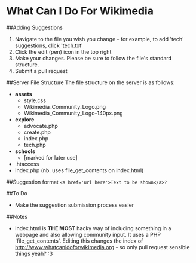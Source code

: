 # What Can I Do For Wikimedia

##Adding Suggestions
1. Navigate to the file you wish you change - for example, to add 'tech' suggestions, click 'tech.txt'
2. Click the edit (pen) icon in the top right
3. Make your changes. Please be sure to follow the file's standard structure.
4. Submit a pull request

##Server File Structure
The file structure on the server is as follows:
* **assets**
  * style.css <br/>
  * Wikimedia_Community_Logo.png
  * Wikimedia_Community_Logo-140px.png
* **explore** <br/>
  * advocate.php <br/>
  * create.php <br/>
  * index.php <br/>
  * tech.php <br/>
* **schools** <br/>
  * [marked for later use]
* .htaccess <br/>
* index.php (nb. uses file_get_contents on index.html)<br/>

##Suggestion format
```<a href='url here'>Text to be shown</a>?```

##To Do
* Make the suggestion submission process easier

##Notes
* index.html is **THE MOST** hacky way of including something in a webpage and also allowing community input. It uses a PHP 'file_get_contents'. Editing this changes the index of http://www.whatcanidoforwikimedia.org - so only pull request sensible things yeah? :3
